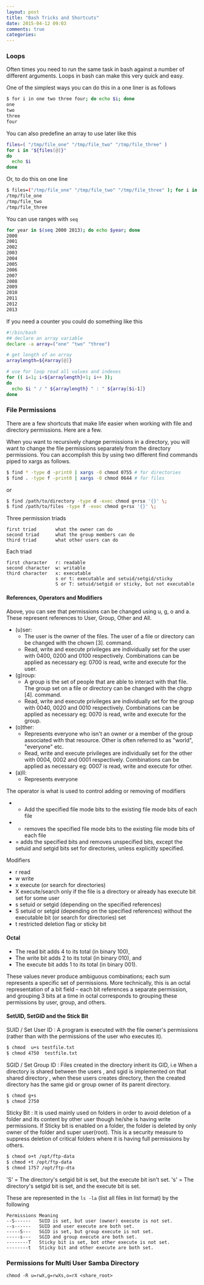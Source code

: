 ```yaml
---
layout: post
title: "Bash Tricks and Shortcuts"
date: 2015-04-12 09:03
comments: true
categories:
---
```


### Loops
Often times you need to run the same task in bash against a number of different arguments. Loops in bash can make this very quick and easy.

One of the simplest ways you can do this in a one liner is as follows
```bash
$ for i in one two three four; do echo $i; done
one
two
three
four
```

You can also predefine an array to use later like this
```bash
files=( "/tmp/file_one" "/tmp/file_two" "/tmp/file_three" )
for i in "${files[@]}"
do
  echo $i
done
```

Or, to do this on one line
```bash
$ files=("/tmp/file_one" "/tmp/file_two" "/tmp/file_three" ); for i in "${files[@]}"; do echo $i; done
/tmp/file_one
/tmp/file_two
/tmp/file_three
```

You can use ranges with `seq`
```bash
for year in $(seq 2000 2013); do echo $year; done
2000
2001
2002
2003
2004
2005
2006
2007
2008
2009
2010
2011
2012
2013
```

If you need a counter you could do something like this
```bash
#!/bin/bash
## declare an array variable
declare -a array=("one" "two" "three")

# get length of an array
arraylength=${#array[@]}

# use for loop read all values and indexes
for (( i=1; i<${arraylength}+1; i++ ));
do
  echo $i " / " ${arraylength} " : " ${array[$i-1]}
done
```

### File Permissions
There are a few shortcuts that make life easier when working with file and directory permissions. Here are a few.

When you want to recursively change permissions in a directory, you will want to change the file permissions separately from the directory permissions. You can accomplish this by using two different find commands piped to xargs as follows.
```bash
$ find * -type d -print0 | xargs -0 chmod 0755 # for directories
$ find . -type f -print0 | xargs -0 chmod 0644 # for files
```
or
```bash
$ find /path/to/directory -type d -exec chmod g+rsx '{}' \;
$ find /path/to/files -type f -exec chmod g+rsx '{}' \;
```

Three permission triads
```
first triad       what the owner can do
second triad      what the group members can do
third triad       what other users can do
```
Each triad
```
first character   r: readable
second character  w: writable
third character   x: executable
                  s or t: executable and setuid/setgid/sticky
                  S or T: setuid/setgid or sticky, but not executable
```

#### References, Operators and Modifiers
Above, you can see that permissions can be changed using u, g, o and a. These represent references to User, Group, Other and All.
+ (u)ser:
  + The user is the owner of the files. The user of a file or directory can be changed with the chown [3]. command.
  + Read, write and execute privileges are individually set for the user with 0400, 0200 and 0100 respectively. Combinations can be applied as necessary eg: 0700 is read, write and execute for the user.
+ (g)roup:
  + A group is the set of people that are able to interact with that file. The group set on a file or directory can be changed with the chgrp [4]. command.
  + Read, write and execute privileges are individually set for the group with 0040, 0020 and 0010 respectively. Combinations can be applied as necessary eg: 0070 is read, write and execute for the group.
+ (o)ther:
  + Represents everyone who isn't an owner or a member of the group associated with that resource. Other is often referred to as "world", "everyone" etc.
  + Read, write and execute privileges are individually set for the other with 0004, 0002 and 0001 respectively. Combinations can be applied as necessary eg: 0007 is read, write and execute for other.
+ (a)ll:
  + Represents everyone


The operator is what is used to control adding or removing of modifiers
+ + Add the specified file mode bits to the existing file mode bits of each file
+ - removes the specified file mode bits to the existing file mode bits of each file
+ = adds the specified bits and removes unspecified bits, except the setuid and setgid bits set for directories, unless explicitly specified.


Modifiers
+ r read
+ w write
+ x execute (or search for directories)
+ X execute/search only if the file is a directory or already has execute bit set for some user
+ s setuid or setgid (depending on the specified references)
+ S setuid or setgid (depending on the specified references) without the executable bit (or search for directories) set
+ t restricted deletion flag or sticky bit

#### Octal

+ The read bit adds 4 to its total (in binary 100),
+ The write bit adds 2 to its total (in binary 010), and
+ The execute bit adds 1 to its total (in binary 001).

These values never produce ambiguous combinations; each sum represents a specific set of permissions. More technically, this is an octal representation of a bit field – each bit references a separate permission, and grouping 3 bits at a time in octal corresponds to grouping these permissions by user, group, and others.


#### SetUID, SetGID and the Stick Bit
SUID / Set User ID : A program is executed with the file owner's permissions (rather than with the permissions of the user who executes it).

```bash
$ chmod  u+s testfile.txt
$ chmod 4750  testfile.txt
```

SGID / Set Group ID : Files created in the directory inherit its GID, i.e When a directory is shared between the users , and sgid is implemented on that shared directory , when these users creates  directory, then the created directory has the same gid or group owner of its parent directory.

```bash
$ chmod g+s
$ chmod 2750
```

Sticky Bit :  It is used mainly used on folders in order to avoid deletion of a folder and its content by other user though he/she is having write permissions. If Sticky bit is enabled on a folder, the folder is deleted by only owner of the folder and super user(root). This is a security measure to suppress deletion of critical folders where it is having full permissions by others.

```bash
$ chmod o+t /opt/ftp-data
$ chmod +t /opt/ftp-data
$ chmod 1757 /opt/ftp-dta
```

'S' = The directory's setgid bit is set, but the execute bit isn't set.
's' = The directory's setgid bit is set, and the execute bit is set.


These are represented in the `ls -la` (list all files in list format) by the following
```
Permissions Meaning
--S------   SUID is set, but user (owner) execute is not set.
--s------   SUID and user execute are both set.
-----S---   SGID is set, but group execute is not set.
-----s---   SGID and group execute are both set.
--------T   Sticky bit is set, bot other execute is not set.
--------t   Sticky bit and other execute are both set.
```

### Permissions for Multi User Samba Directory
```
chmod -R u=rwX,g=rwXs,o=rX <share_root>
```
